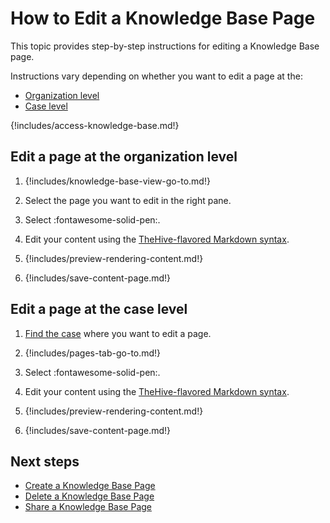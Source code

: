 # How to Edit a Knowledge Base Page

This topic provides step-by-step instructions for editing a Knowledge Base page.

Instructions vary depending on whether you want to edit a page at the:
* [Organization level](#edit-a-page-at-the-organization-level)
* [Case level](#edit-a-page-at-the-case-level)

{!includes/access-knowledge-base.md!}

## Edit a page at the organization level

1. {!includes/knowledge-base-view-go-to.md!}

2. Select the page you want to edit in the right pane.

3. Select :fontawesome-solid-pen:.

4. Edit your content using the [TheHive-flavored Markdown syntax](../thehive-flavored-markdown.md).

5. {!includes/preview-rendering-content.md!}

6. {!includes/save-content-page.md!}

## Edit a page at the case level

1. [Find the case](../analyst-corner/cases/search-for-cases/find-a-case.md) where you want to edit a page.

2. {!includes/pages-tab-go-to.md!}

3. Select :fontawesome-solid-pen:.

4. Edit your content using the [TheHive-flavored Markdown syntax](../thehive-flavored-markdown.md).

5. {!includes/preview-rendering-content.md!}

6. {!includes/save-content-page.md!}

## Next steps

* [Create a Knowledge Base Page](create-a-knowledge-base-page.md)
* [Delete a Knowledge Base Page](delete-a-knowledge-base-page.md)
* [Share a Knowledge Base Page](share-a-knowledge-base-page.md)